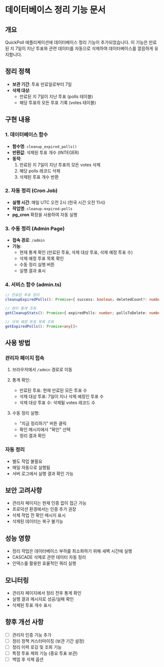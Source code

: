 # 데이터베이스 정리 기능 문서

## 개요
QuickPoll 애플리케이션에 데이터베이스 정리 기능이 추가되었습니다. 이 기능은 만료된 지 7일이 지난 투표와 관련 데이터를 자동으로 삭제하여 데이터베이스를 깔끔하게 유지합니다.

## 정리 정책
- **보관 기간**: 투표 만료일로부터 7일
- **삭제 대상**:
  - 만료된 지 7일이 지난 투표 (polls 테이블)
  - 해당 투표의 모든 투표 기록 (votes 테이블)

## 구현 내용

### 1. 데이터베이스 함수
- **함수명**: `cleanup_expired_polls()`
- **반환값**: 삭제된 투표 개수 (INTEGER)
- **동작**:
  1. 만료된 지 7일이 지난 투표의 모든 votes 삭제
  2. 해당 polls 레코드 삭제
  3. 삭제된 투표 개수 반환

### 2. 자동 정리 (Cron Job)
- **실행 시간**: 매일 UTC 오전 2시 (한국 시간 오전 11시)
- **작업명**: `cleanup-expired-polls`
- **pg_cron** 확장을 사용하여 자동 실행

### 3. 수동 정리 (Admin Page)
- **접속 경로**: `/admin`
- **기능**:
  - 현재 통계 확인 (만료된 투표, 삭제 대상 투표, 삭제 예정 투표 수)
  - 삭제 예정 투표 목록 확인
  - 수동 정리 실행 버튼
  - 실행 결과 표시

### 4. 서비스 함수 (admin.ts)
```typescript
// 만료된 투표 정리
cleanupExpiredPolls(): Promise<{ success: boolean; deletedCount?: number; error?: string }>

// 정리 통계 조회
getCleanupStats(): Promise<{ expiredPolls: number; pollsToDelete: number; votesToDelete: number } | null>

// 삭제 예정 투표 목록 조회
getExpiredPolls(): Promise<any[]>
```

## 사용 방법

### 관리자 페이지 접속
1. 브라우저에서 `/admin` 경로로 이동
2. 통계 확인:
   - 만료된 투표: 현재 만료된 모든 투표 수
   - 삭제 대상 투표: 7일이 지나 삭제 예정인 투표 수
   - 삭제 대상 투표 수: 삭제될 votes 레코드 수

3. 수동 정리 실행:
   - "지금 정리하기" 버튼 클릭
   - 확인 메시지에서 "확인" 선택
   - 정리 결과 확인

### 자동 정리
- 별도 작업 불필요
- 매일 자동으로 실행됨
- 서버 로그에서 실행 결과 확인 가능

## 보안 고려사항
- 관리자 페이지는 현재 인증 없이 접근 가능
- 프로덕션 환경에서는 인증 추가 권장
- 삭제 작업 전 확인 메시지 표시
- 삭제된 데이터는 복구 불가능

## 성능 영향
- 정리 작업은 데이터베이스 부하를 최소화하기 위해 새벽 시간에 실행
- CASCADE 삭제로 관련 데이터 자동 정리
- 인덱스를 활용한 효율적인 쿼리 실행

## 모니터링
- 관리자 페이지에서 정리 전후 통계 확인
- 실행 결과 메시지로 성공/실패 확인
- 삭제된 투표 개수 표시

## 향후 개선 사항
- [ ] 관리자 인증 기능 추가
- [ ] 정리 정책 커스터마이징 (보관 기간 설정)
- [ ] 정리 이력 로깅 및 조회 기능
- [ ] 특정 투표 제외 기능 (중요 투표 보관)
- [ ] 백업 후 삭제 옵션